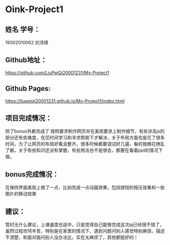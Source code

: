 # Oink-Project1
## 姓名 学号：
19302010062 刘沛琪  
##  Github地址：
<https://github.com/LiuPeiQi20001231/My-Project1>
## Github Pages:
<https://liupeiqi20001231.github.io/My-Project1/index.html>
##  项目完成情况：
除了bonus外都完成了 按照要求制作网页并在美观要求上制作细节，有些涉及js的部分还有些难度，在花时间学习和寻求帮助下才解决，关于布局方面也是花了很多时间，为了让网页的布局好看且整齐，很多时候都要调试好几遍，看的我眼花缭乱了都。关于有些知识还没有掌握，有些用法也不是很会，都要在看着ppt的情况下做。
## bonus完成情况：
在保持界面美观上做了一点，比如完成一点动画效果，包括按钮的按压效果和一些图片的移动效果
## 建议：
暂时无什么建议，上课速度也适中，只是觉得自己能够完成这次pj已经很不错了，虽然过程坎坷辛苦，特别是在家里的情况下，遇到问题问别人感觉特别麻烦，描述不清楚，和面对面问别人没办法比，实在太麻烦了，其他都挺好的！
